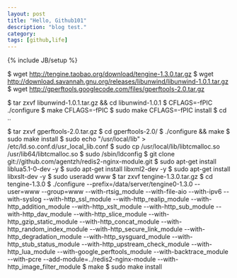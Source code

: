 ```yaml
---
layout: post
title: "Hello, Github101"
description: "blog test."
category: 
tags: [github,life]
---
```

{% include JB/setup %}

$ wget http://tengine.taobao.org/download/tengine-1.3.0.tar.gz
$ wget http://download.savannah.gnu.org/releases/libunwind/libunwind-1.0.1.tar.gz
$ wget http://gperftools.googlecode.com/files/gperftools-2.0.tar.gz

$ tar zxvf libunwind-1.0.1.tar.gz && cd libunwind-1.0.1
$ CFLAGS=-fPIC ./configure
$ make CFLAGS=-fPIC
$ sudo make CFLAGS=-fPIC install
$ cd ..

$ tar zxvf gperftools-2.0.tar.gz
$ cd gperftools-2.0/
$ ./configure && make
$ sudo make install
$ sudo echo "/usr/local/lib" > /etc/ld.so.conf.d/usr_local_lib.conf
$ sudo cp /usr/local/lib/libtcmalloc.so /usr/lib64/libtcmalloc.so
$ sudo /sbin/ldconfig
$ git clone git://github.com/agentzh/redis2-nginx-module.git
$ sudo apt-get install liblua5.1-0-dev -y
$ sudo apt-get install libxml2-dev -y
$ sudo apt-get install libxslt-dev -y
$ sudo useradd www
$ tar zxvf tengine-1.3.0.tar.gz
$ cd tengine-1.3.0
$ ./configure --prefix=/data/server/tengine0-1.3.0 --user=www --group=www --with-rtsig_module --with-file-aio --with-ipv6 --with-syslog --with-http_ssl_module --with-http_realip_module --with-http_addition_module --with-http_xslt_module --with-http_sub_module  --with-http_dav_module --with-http_slice_module --with-http_gzip_static_module  --with-http_concat_module  --with-http_random_index_module   --with-http_secure_link_module --with-http_degradation_module  --with-http_sysguard_module --with-http_stub_status_module --with-http_upstream_check_module   --with-http_lua_module --with-google_perftools_module  --with-backtrace_module --with-pcre --add-module=../redis2-nginx-module --with-http_image_filter_module
$ make
$ sudo make install
